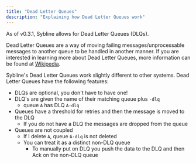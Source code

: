 ```yaml
---
title: "Dead Letter Queues"
description: "Explaining how Dead Letter Queues work"
---
```


As of v0.3.1, Sybline allows for Dead Letter Queues (DLQs). 

Dead Letter Queues are a way of moving failing messages/unprocessable messages to another queue to be handled in another manner. If you are interested in learning more about Dead Letter Queues, more information can be found at [Wikipedia](https://en.wikipedia.org/wiki/Dead_letter_queue). 

Sybline's Dead Letter Queues work slightly different to other systems. Dead Letter Queues have the following features:

* DLQs are optional, you don't have to have one!
* DLQ's are given the name of their matching queue plus `-dlq`
  * queue `A` has DLQ `A-dlq`
* Queues have a threshold for retries and then the message is moved to the DLQ
  * If you do not have a DLQ the messages are dropped from the queue
* Queues are not coupled
  * If I delete `A`, queue `A-dlq` is not deleted
  * You can treat it as a distinct non-DLQ queue
    * To manually put on DLQ you push the data to the DLQ and then Ack on the non-DLQ queue